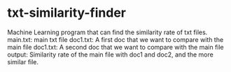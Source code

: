 # txt-similarity-finder
Machine Learning program that can find the similarity rate of txt files. main.txt: main txt file doc1.txt: A first doc that we want to compare with the main file doc1.txt: A second doc that we want to compare with the main file output: Similarity rate of the main file with doc1 and doc2, and the more similar file.
